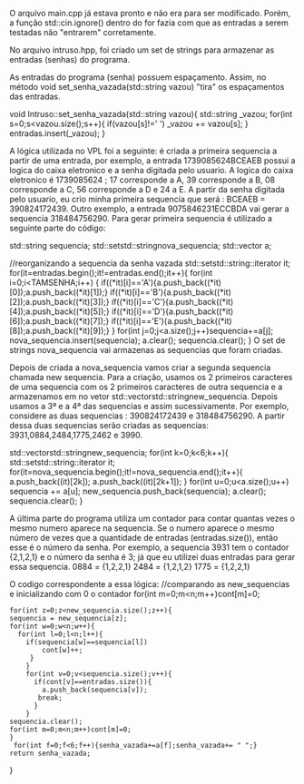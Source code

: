 O arquivo main.cpp já estava pronto e não era para ser modificado. Porém, a função std::cin.ignore() dentro do for fazia com que as entradas a serem testadas não "entrarem" corretamente.

No arquivo intruso.hpp, foi criado um set de strings para armazenar as entradas (senhas) do programa.

As entradas do programa (senha) possuem espaçamento. Assim, no método void set_senha_vazada(std::string vazou) "tira" os espaçamentos das entradas.

void Intruso::set_senha_vazada(std::string vazou){ std::string _vazou; for(int s=0;s<vazou.size();s++){ if(vazou[s]!=' ') _vazou += vazou[s]; } entradas.insert(_vazou); }

A lógica utilizada no VPL foi a seguinte: é criada a primeira sequencia a partir de uma entrada, por exemplo, a entrada 1739085624BCEAEB possui a logica do caixa eletronico e a senha digitada pelo usuario. A logica do caixa eletronico é 1739085624 ; 17 corresponde a A, 39 corresponde a B, 08 corresponde a C, 56 corresponde a D e 24 a E. A partir da senha digitada pelo usuario, eu crio minha primeira sequencia que será : BCEAEB = 390824172439. Outro exemplo, a entrada 9075846231ECCBDA vai gerar a sequencia 318484756290. Para gerar primeira sequencia é utilizado a seguinte parte do código:

std::string sequencia; std::setstd::stringnova_sequencia; std::vector a;

//reorganizando a sequencia da senha vazada std::setstd::string::iterator it; for(it=entradas.begin();it!=entradas.end();it++){ for(int i=0;i<TAMSENHA;i++) { if((*it)[i]=='A'){a.push_back((*it)[0]);a.push_back((*it)[1]);} if((*it)[i]=='B'){a.push_back((*it)[2]);a.push_back((*it)[3]);} if((*it)[i]=='C'){a.push_back((*it)[4]);a.push_back((*it)[5]);} if((*it)[i]=='D'){a.push_back((*it)[6]);a.push_back((*it)[7]);} if((*it)[i]=='E'){a.push_back((*it)[8]);a.push_back((*it)[9]);} } for(int j=0;j<a.size();j++)sequencia+=a[j]; nova_sequencia.insert(sequencia); a.clear(); sequencia.clear(); } O set de strings nova_sequencia vai armazenas as sequencias que foram criadas.

Depois de criada a nova_sequencia vamos criar a segunda sequencia chamada new sequencia. Para a criação, usamos os 2 primeiros caracteres de uma sequencia com os 2 primeiros caracteres de outra sequencia e a armazenamos em no vetor std::vectorstd::stringnew_sequencia. Depois usamos a 3ª e a 4ª das sequencias e assim sucessivamente. Por exemplo, considere as duas sequencias : 390824172439 e 318484756290. A partir dessa duas sequencias serão criadas as sequencias: 3931,0884,2484,1775,2462 e 3990.

std::vectorstd::stringnew_sequencia; for(int k=0;k<6;k++){ std::setstd::string::iterator it; for(it=nova_sequencia.begin();it!=nova_sequencia.end();it++){ a.push_back((it)[2k]); a.push_back((it)[2k+1]); } for(int u=0;u<a.size();u++) sequencia += a[u]; new_sequencia.push_back(sequencia); a.clear(); sequencia.clear(); }

A última parte do programa utiliza um contador para contar quantas vezes o mesmo numero aparece na sequencia. Se o numero aparece o mesmo número de vezes que a quantidade de entradas (entradas.size()), então esse é o número da senha. Por exemplo, a sequencia 3931 tem o contador {2,1,2,1} e o número da senha é 3; já que eu utilizei duas entradas para gerar essa sequencia. 0884 = {1,2,2,1} 2484 = {1,2,1,2} 1775 = {1,2,2,1}

O codigo correspondente a essa lógica: //comparando as new_sequencias e inicializando com 0 o contador for(int m=0;m<n;m++)cont[m]=0;

    for(int z=0;z<new_sequencia.size();z++){
	sequencia = new_sequencia[z];
	for(int w=0;w<n;w++){
      for(int l=0;l<n;l++){
		if(sequencia[w]==sequencia[l])
			cont[w]++;  
         }
		}
		for(int v=0;v<sequencia.size();v++){
		  if(cont[v]==entradas.size()){
		    a.push_back(sequencia[v]);
		   break;
		  }
	    }
	sequencia.clear();
	for(int m=0;m<n;m++)cont[m]=0;
	}
     for(int f=0;f<6;f++){senha_vazada+=a[f];senha_vazada+= " ";}
    return senha_vazada;	 
}